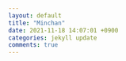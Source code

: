 ```yaml
---
layout: default
title: "Minchan"
date: 2021-11-18 14:07:01 +0900
categories: jekyll update
comments: true
---
```


